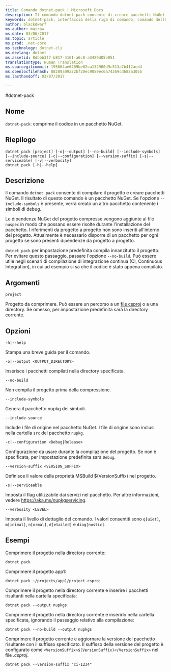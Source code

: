 ```yaml
---
title: Comando dotnet-pack | Microsoft Docs
description: Il comando dotnet-pack consente di creare pacchetti NuGet per il progetto .NET Core.
keywords: dotnet-pack, interfaccia della riga di comando, comando dell&quot;interfaccia della riga di comando, .NET Core
author: blackdwarf
ms.author: mairaw
ms.date: 03/06/2017
ms.topic: article
ms.prod: .net-core
ms.technology: dotnet-cli
ms.devlang: dotnet
ms.assetid: 8dbbb3f7-b817-4161-a6c8-a3489d05e051
translationtype: Human Translation
ms.sourcegitcommit: 195664ae6409be02ca132900d9c513a7b412acd4
ms.openlocfilehash: 88289a09a22bf20ec9089ec6a74269cd682a305b
ms.lasthandoff: 03/07/2017

---
```


#<a name="dotnet-pack"></a>dotnet-pack

## <a name="name"></a>Nome

`dotnet-pack`: comprime il codice in un pacchetto NuGet.

## <a name="synopsis"></a>Riepilogo

```
dotnet pack [project] [-o|--output] [--no-build] [--include-symbols] [--include-source] [-c|--configuration] [--version-suffix] [-s|--serviceable] [-v|--verbosity]
dotnet pack [-h|--help]
```

## <a name="description"></a>Descrizione

Il comando `dotnet pack` consente di compilare il progetto e creare pacchetti NuGet. Il risultato di questo comando è un pacchetto NuGet. Se l'opzione `--include-symbols` è presente, verrà creato un altro pacchetto contenente i simboli di debug. 

Le dipendenze NuGet del progetto compresse vengono aggiunte al file `nuspec` in modo che possano essere risolte durante l'installazione del pacchetto. I riferimenti da progetto a progetto non sono inseriti all'interno del progetto. Attualmente è necessario disporre di un pacchetto per ogni progetto se sono presenti dipendenze da progetto a progetto.

`dotnet pack` per impostazione predefinita compila innanzitutto il progetto. Per evitare questo passaggio, passare l'opzione `--no-build`. Può essere utile negli scenari di compilazione di integrazione continua (CI, Continuous Integration), in cui ad esempio si sa che il codice è stato appena compilato. 

## <a name="arguments"></a>Argomenti

`project` 
    
Progetto da comprimere. Può essere un percorso a un [file csproj](csproj.md) o a una directory. Se omesso, per impostazione predefinita sarà la directory corrente. 

## <a name="options"></a>Opzioni

`-h|--help`

Stampa una breve guida per il comando.  

`-o|--output <OUTPUT_DIRECTORY>`

Inserisce i pacchetti compilati nella directory specificata. 

`--no-build`

Non compila il progetto prima della compressione. 

`--include-symbols`

Genera il pacchetto nupkg dei simboli. 

`--include-source`

Include i file di origine nel pacchetto NuGet. I file di origine sono inclusi nella cartella `src` del pacchetto `nupkg`. 

`-c|--configuration <Debug|Release>`

Configurazione da usare durante la compilazione del progetto. Se non è specificata, per impostazione predefinita sarà `Debug`.

`--version-suffix <VERSION_SUFFIX>`

Definisce il valore della proprietà MSBuild $(VersionSuffix) nel progetto.

`-s|--serviceable`

Imposta il flag utilizzabile dai servizi nel pacchetto. Per altre informazioni, vedere https://aka.ms/nupkgservicing.

`--verbosity <LEVEL>`

Imposta il livello di dettaglio del comando. I valori consentiti sono `q[uiet]`, `m[inimal]`, `n[ormal]`, `d[etailed]` e `diag[nostic]`.

## <a name="examples"></a>Esempi

Comprimere il progetto nella directory corrente:

`dotnet pack`

Comprimere il progetto app1:

`dotnet pack ~/projects/app1/project.csproj`
    
Comprimere il progetto nella directory corrente e inserire i pacchetti risultanti nella cartella specificata:

`dotnet pack --output nupkgs`

Comprimere il progetto nella directory corrente e inserirlo nella cartella specificata, ignorando il passaggio relativo alla compilazione:

`dotnet pack --no-build --output nupkgs`

Comprimere il progetto corrente e aggiornare la versione del pacchetto risultante con il suffisso specificato. Il suffisso della versione del progetto è configurato come `<VersionSuffix>$(VersionSuffix)</VersionSuffix>` nel file *.csproj*.

`dotnet pack --version-suffix "ci-1234"`
